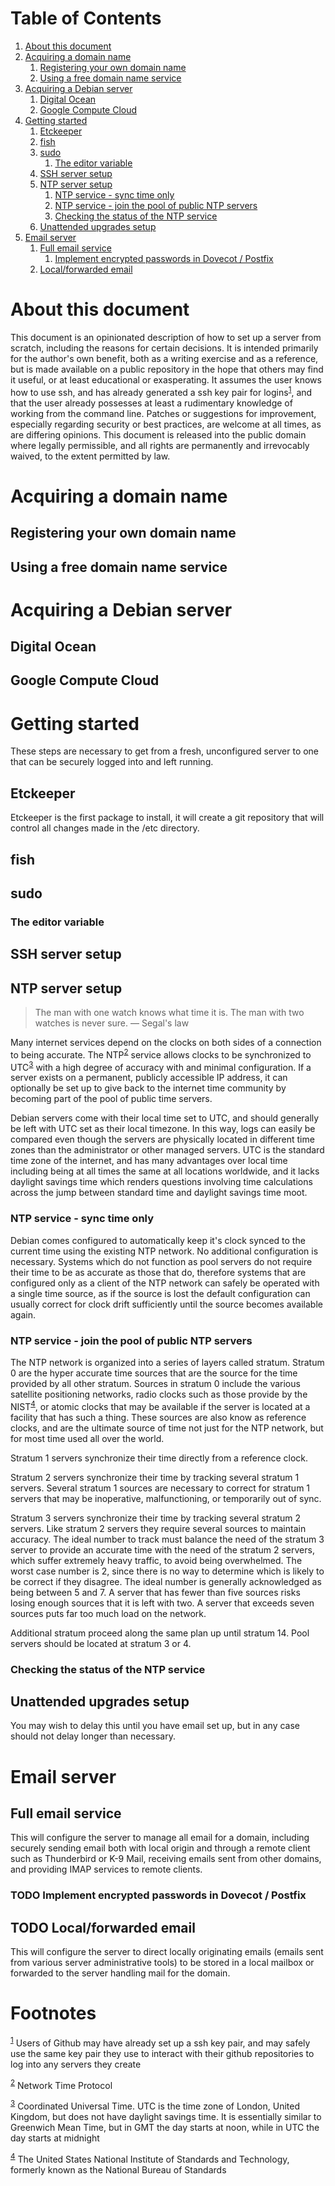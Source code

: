 
# Table of Contents

1.  [About this document](#org0139121)
2.  [Acquiring a domain name](#org121fc91)
    1.  [Registering your own domain name](#orgd56172e)
    2.  [Using a free domain name service](#org6694bd0)
3.  [Acquiring a Debian server](#org917c410)
    1.  [Digital Ocean](#org7b52a51)
    2.  [Google Compute Cloud](#orgfc4b15e)
4.  [Getting started](#org3255843)
    1.  [Etckeeper](#org4142b29)
    2.  [fish](#org8fc5dd1)
    3.  [sudo](#orge1d5759)
        1.  [The editor variable](#org5081fce)
    4.  [SSH server setup](#orgb8e2c08)
    5.  [NTP server setup](#org5a27014)
        1.  [NTP service - sync time only](#orgc32e02f)
        2.  [NTP service - join the pool of public NTP servers](#org3efc668)
        3.  [Checking the status of the NTP service](#org85ea268)
    6.  [Unattended upgrades setup](#org4d3b2b9)
5.  [Email server](#org57f13cf)
    1.  [Full email service](#org5b58e02)
        1.  [Implement encrypted passwords in Dovecot / Postfix](#org07cdcae)
    2.  [Local/forwarded email](#org25bb595)



<a id="org0139121"></a>

# About this document

This document is an opinionated description of how to set up a server
from scratch, including the reasons for certain decisions. It is
intended primarily for the author's own benefit, both as a writing
exercise and as a reference, but is made available on a public
repository in the hope that others may find it useful, or at least
educational or exasperating. It assumes the user knows how to use ssh,
and has already generated a ssh key pair for logins<sup><a id="fnr.1" class="footref" href="#fn.1">1</a></sup>, and that the user already possesses
at least a rudimentary knowledge of working from the command
line. Patches or suggestions for improvement, especially regarding
security or best practices, are welcome at all times, as are differing
opinions. This document is released into the public domain where
legally permissible, and all rights are permanently and irrevocably
waived, to the extent permitted by law.


<a id="org121fc91"></a>

# Acquiring a domain name


<a id="orgd56172e"></a>

## Registering your own domain name


<a id="org6694bd0"></a>

## Using a free domain name service


<a id="org917c410"></a>

# Acquiring a Debian server


<a id="org7b52a51"></a>

## Digital Ocean


<a id="orgfc4b15e"></a>

## Google Compute Cloud


<a id="org3255843"></a>

# Getting started

These steps are necessary to get from a fresh, unconfigured server to one
that can be securely logged into and left running.


<a id="org4142b29"></a>

## Etckeeper

Etckeeper is the first package to install, it will create a git
repository that will control all changes made in the /etc directory.


<a id="org8fc5dd1"></a>

## fish


<a id="orge1d5759"></a>

## sudo


<a id="org5081fce"></a>

### The editor variable


<a id="orgb8e2c08"></a>

## SSH server setup


<a id="org5a27014"></a>

## NTP server setup

> The man with one watch knows what time it is. The man with two watches
> is never sure. &#x2014; Segal's law

Many internet services depend on the clocks on both sides of a
connection to being accurate. The NTP<sup><a id="fnr.2" class="footref" href="#fn.2">2</a></sup>
service allows clocks to be synchronized to UTC<sup><a id="fnr.3" class="footref" href="#fn.3">3</a></sup> with a high degree of accuracy with and
minimal configuration. If a server exists on a permanent, publicly
accessible IP address, it can optionally be set up to give back to the
internet time community by becoming part of the pool of public time
servers.

Debian servers come with their local time set to UTC, and should
generally be left with UTC set as their local timezone. In this way,
logs can easily be compared even though the servers are physically
located in different time zones than the administrator or other
managed servers. UTC is the standard time zone of the internet, and
has many advantages over local time including being at all times the
same at all locations worldwide, and it lacks daylight savings time which
renders questions involving time calculations across the jump between
standard time and daylight savings time moot.


<a id="orgc32e02f"></a>

### NTP service - sync time only

Debian comes configured to automatically keep it's clock synced to the
current time using the existing NTP network. No additional
configuration is necessary. Systems which do not function as pool
servers do not require their time to be as accurate as those that do,
therefore systems that are configured only as a client of the NTP
network can safely be operated with a single time source, as if the
source is lost the default configuration can usually correct for clock
drift sufficiently until the source becomes available again.


<a id="org3efc668"></a>

### NTP service - join the pool of public NTP servers

The NTP network is organized into a series of layers called
stratum. Stratum 0 are the hyper accurate time sources that are the
source for the time provided by all other stratum. Sources in stratum
0 include the various satellite positioning networks, radio clocks
such as those provide by the NIST<sup><a id="fnr.4" class="footref" href="#fn.4">4</a></sup>, or atomic clocks that may be available if the
server is located at a facility that has such a thing. These sources
are also know as reference clocks, and are the ultimate source of time
not just for the NTP network, but for most time used all over the
world.

Stratum 1 servers synchronize their time directly from a reference clock.

Stratum 2 servers synchronize their time by tracking several stratum 1
servers. Several stratum 1 sources are necessary to correct for
stratum 1 servers that may be inoperative, malfunctioning, or
temporarily out of sync.

Stratum 3 servers synchronize their time by tracking several stratum 2
servers. Like stratum 2 servers they require several sources to
maintain accuracy. The ideal number to track must balance the need of
the stratum 3 server to provide an accurate time with the need of the
stratum 2 servers, which suffer extremely heavy traffic, to avoid
being overwhelmed. The worst case number is 2, since there is no way
to determine which is likely to be correct if they disagree. The ideal
number is generally acknowledged as being between 5 and 7. A server
that has fewer than five sources risks losing enough sources that it
is left with two. A server that exceeds seven sources puts far too
much load on the network.

Additional stratum proceed along the same plan up until
stratum 14. Pool servers should be located at stratum 3 or 4.


<a id="org85ea268"></a>

### Checking the status of the NTP service


<a id="org4d3b2b9"></a>

## Unattended upgrades setup

You may wish to delay this until you have email set up, but in any
case should not delay longer than necessary.


<a id="org57f13cf"></a>

# Email server


<a id="org5b58e02"></a>

## Full email service

This will configure the server to manage all email for a domain,
including securely sending email both with local origin and through a
remote client such as Thunderbird or K-9 Mail, receiving emails sent
from other domains, and providing IMAP services to remote clients.


<a id="org07cdcae"></a>

### TODO Implement encrypted passwords in Dovecot / Postfix


<a id="org25bb595"></a>

## TODO Local/forwarded email

This will configure the server to direct locally originating emails
(emails sent from various server administrative tools) to be stored in
a local mailbox or forwarded to the server handling mail for the domain.


# Footnotes

<sup><a id="fn.1" href="#fnr.1">1</a></sup> Users of
Github may have already set up a ssh key pair, and may safely use the
same key pair they use to interact with their github repositories to
log into any servers they create

<sup><a id="fn.2" href="#fnr.2">2</a></sup> Network Time Protocol

<sup><a id="fn.3" href="#fnr.3">3</a></sup> Coordinated
Universal Time. UTC is the time zone of London, United Kingdom, but
does not have daylight savings time. It is essentially similar to
Greenwich Mean Time, but in GMT the day starts at noon, while in UTC
the day starts at midnight

<sup><a id="fn.4" href="#fnr.4">4</a></sup> The United States National
Institute of Standards and Technology, formerly known as the National
Bureau of Standards
